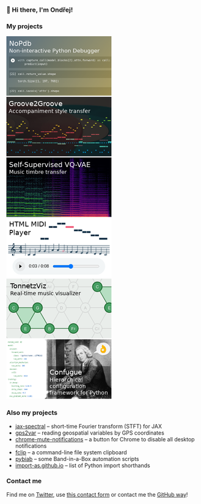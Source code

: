 ### 👋 Hi there, I'm Ondřej!

### My projects

[![NoPdb](img/nopdb.png)](https://github.com/cifkao/nopdb) [![Groove2Groove](img/groove2groove.png)](https://github.com/cifkao/groove2groove) [![Self-supervised VQ-VAE](img/ss-vq-vae.png)](https://github.com/cifkao/ss-vq-vae) [![HTML MIDI Player](img/html-midi-player.png)](https://github.com/cifkao/html-midi-player) [![TonnetzViz](img/tonnetz-viz.png)](https://github.com/cifkao/tonnetz-viz) [![Confugue](img/confugue.png)](https://github.com/cifkao/confugue)

### Also my projects

- [jax-spectral](https://github.com/cifkao/jax-spectral) – short-time Fourier transform (STFT) for JAX
- [gps2var](https://github.com/cifkao/gps2var) – reading geospatial variables by GPS coordinates
- [chrome-mute-notifications](https://github.com/cifkao/chrome-mute-notifications) – a button for Chrome to disable all desktop notifications
- [fclip](https://github.com/cifkao/fclip) – a command-line file system clipboard
- [pybiab](https://github.com/cifkao/pybiab) – some Band-in-a-Box automation scripts
- [import-as.github.io](https://import-as.github.io/) – list of Python import shorthands

### Contact me

Find me on [Twitter](https://twitter.com/cifkao), use [this contact form](https://forms.gle/GcEFJNo1bbKu8HmE6) or contact me the [GitHub way](https://github.com/cifkao/cifkao/discussions)!
